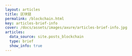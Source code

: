 ```yaml
---
layout: articles
title: 区块链
permalink: /blockchain.html
key: articles-brief-info
cover: /docs/assets/images/axure/articles-brief-info.jpg
articles:
  data_source: site.posts_blockchain
  type: brief
  show_info: true
---
```

